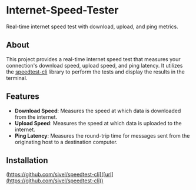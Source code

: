 # Internet-Speed-Tester

Real-time internet speed test with download, upload, and ping metrics.

## About

This project provides a real-time internet speed test that measures your connection's download speed, upload speed, and ping latency. It utilizes the [speedtest-cli](https://github.com/sivel/speedtest-cli) library to perform the tests and display the results in the terminal.

## Features

- **Download Speed**: Measures the speed at which data is downloaded from the internet.
- **Upload Speed**: Measures the speed at which data is uploaded to the internet.
- **Ping Latency**: Measures the round-trip time for messages sent from the originating host to a destination computer.

## Installation
(https://github.com/sivel/speedtest-cli]([url](https://github.com/sivel/speedtest-cli))
